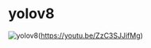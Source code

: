 # yolov8
![yolov8](https://user-images.githubusercontent.com/50037927/214034805-fd39cbea-7923-4e9f-b626-3f66a31deefa.png)(https://youtu.be/ZzC3SJJifMg)
